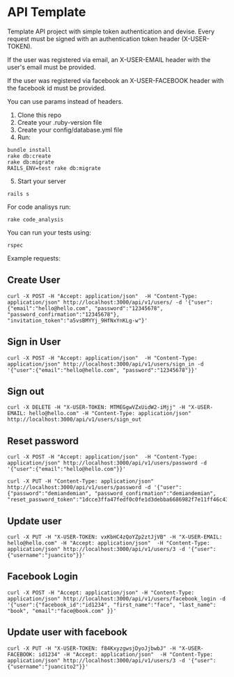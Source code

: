 API Template
==============

Template API project with simple token authentication and devise. Every request must be signed with an authentication token header (X-USER-TOKEN).

If the user was registered via email, an X-USER-EMAIL header with the user's email must be provided.

If the user was registered via facebook an X-USER-FACEBOOK header with the facebook id must be provided.

You can use params instead of headers.

1.  Clone this repo
2.  Create your .ruby-version file
3.  Create your config/database.yml file
4.  Run:

  ```
  bundle install
  rake db:create
  rake db:migrate
  RAILS_ENV=test rake db:migrate
  ```
5. Start your server

  ```
  rails s
  ```

For code analisys run:
```
rake code_analysis
```

You can run your tests using:
```
rspec
```


Example requests:

Create User
--------------
```
curl -X POST -H "Accept: application/json"  -H "Content-Type: application/json" http://localhost:3000/api/v1/users/ -d '{"user":{"email":"hello@hello.com", "password":"12345678", "password_confirmation":"12345678"}, "invitation_token":"a5vsBMYYj_9HfNxYnKLg-w"}'
```
Sign in User
--------------
```
curl -X POST -H "Accept: application/json"  -H "Content-Type: application/json" http://localhost:3000/api/v1/users/sign_in -d '{"user":{"email":"hello@hello.com", "password":"12345678"}}'
```
Sign out
--------------
```
curl -X DELETE -H "X-USER-TOKEN: MTMEGgwVZxUidW2-iMjj" -H "X-USER-EMAIL: hello@hello.com" -H "Content-Type: application/json" http://localhost:3000/api/v1/users/sign_out
```
Reset password
--------------
```
curl -X POST -H "Accept: application/json"  -H "Content-Type: application/json" http://localhost:3000/api/v1/users/password -d '{"user":{"email":"hello@hello.com"}}'
```
```
curl -X PUT -H "Content-Type: application/json" http://localhost:3000/api/v1/users/password -d '{"user":{"password":"demiandemian", "password_confirmation":"demiandemian", "reset_password_token":"1dcce3ffa47fedf0c0fe1d3debba6686982f7e11ff46c43fbcdabd5d7eabadaa"}}'
```
Update user
--------------
```
curl -X PUT -H "X-USER-TOKEN: vxKbHC4zQoYZp2ztJjVB" -H "X-USER-EMAIL: hello@hello.com" -H "Accept: application/json"  -H "Content-Type: application/json" http://localhost:3000/api/v1/users/3 -d '{"user":{"username":"juancito"}}'
```

Facebook Login
--------------
```
curl -X POST -H "Accept: application/json" -H "Content-Type: application/json" http://localhost:3000/api/v1/users/facebook_login -d '{"user":{"facebook_id":"id1234", "first_name":"face", "last_name": "book", "email":"face@book.com" }}'
```

Update user with facebook
--------------
```
curl -X PUT -H "X-USER-TOKEN: f84KxyzgwsjDyoJjbwbJ" -H "X-USER-FACEBOOK: id1234" -H "Accept: application/json"  -H "Content-Type: application/json" http://localhost:3000/api/v1/users/3 -d '{"user":{"username":"juancito2"}}'
```

